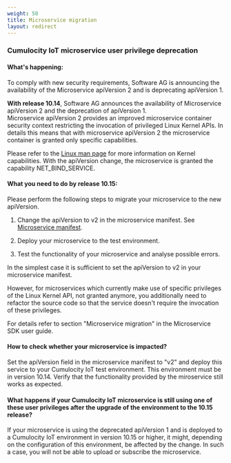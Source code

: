 ```yaml
---
weight: 50
title: Microservice migration
layout: redirect
---
```


### Cumulocity IoT microservice user privilege deprecation

#### What's happening:

To comply with new security requirements, Software AG is announcing the availability of the Microservice apiVersion 2 and is deprecating apiVersion 1.  

**With release 10.14**, Software AG announces the availability of Microservice apiVersion 2 and the deprecation of apiVersion 1.  
Microservice apiVersion 2 provides an improved microservice container security context restricting the invocation of privileged Linux Kernel APIs.
In details this means that with microservice apiVersion 2 the microservice container is granted only specific capabilities. 

Please refer to the [Linux man page](https://man7.org/linux/man-pages/man7/capabilities.7.html) for more information on Kernel capabilities.
With the apiVersion change, the microservice is granted the capability NET_BIND_SERVICE.

#### What you need to do by release 10.15:

Please perform the following steps to migrate your microservice to the new apiVersion. 

1. Change the apiVersion to v2 in the microservice manifest. See <a href="#manifest">Microservice manifest</a>.   

2. Deploy your microservice to the test environment. 

3. Test the functionality of your microservice and analyse possible errors.
 
In the simplest case it is sufficient to set the apiVersion to v2 in your microservice manifest.  

However, for microservices which currently make use of specific privileges of the Linux Kernel API, not granted anymore,
you additionally need to refactor the source code so that the service doesn't require the invocation of these privileges.  

For details refer to section "Microservice migration" 
in the Microservice SDK user guide.

#### How to check whether your microservice is impacted?

Set the apiVersion field in the microservice manifest to "v2" and 
deploy this service to your Cumulocity IoT test environment. 
This environment must be in version 10.14. 
Verify that the functionality provided by the miroservice still works as expected.

#### What happens if your Cumulocity IoT microservice is still using one of these user privileges after the upgrade of the environment to the 10.15 release? 

If your microservice is using the deprecated apiVersion 1 and 
is deployed to a Cumulocity IoT environment in version 10.15 or higher, it might, 
depending on the configuration of this environment, be affected by the change. 
In such a case, you will not be able to upload or subscribe the microservice.
